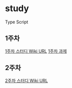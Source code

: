 # study   
Type Script   

## 1주차
[1주차 스터디 Wiki URL](https://github.com/Hwangwonuk/study/wiki/1%EC%A3%BC%EC%B0%A8)
[1주차 과제](https://github.com/Hwangwonuk/study/wiki/1%EC%A3%BC%EC%B0%A8)
   
## 2주차   
[2주차 스터디 Wiki URL](https://github.com/Hwangwonuk/study/wiki/1%EC%A3%BC%EC%B0%A8)   
